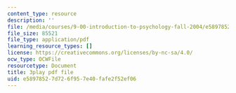 ```yaml
---
content_type: resource
description: ''
file: /media/courses/9-00-introduction-to-psychology-fall-2004/e58978527d726f957e40fafe2f52ef06_10494.pdf
file_size: 85521
file_type: application/pdf
learning_resource_types: []
license: https://creativecommons.org/licenses/by-nc-sa/4.0/
ocw_type: OCWFile
resourcetype: Document
title: 3play pdf file
uid: e5897852-7d72-6f95-7e40-fafe2f52ef06
---
```

